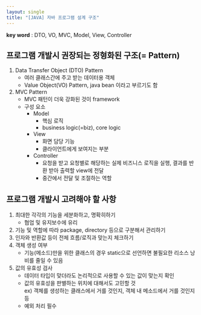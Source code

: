 ```yaml
---
layout: single
title: "[JAVA] 자바 프로그램 설계 구조"
---
```


**key word** : DTO, VO, MVC, Model, View, Controller

## 프로그램 개발시 권장되는 정형화된 구조(= Pattern)

1. Data Transfer Object (DTO) Pattern
   - 여러 클래스간에 주고 받는 데이터용 객체
   - Value Object(VO) Pattern, java bean 이라고 부르기도 함
2. MVC Pattern
   - MVC 패턴이 더욱 강화된 것이 framework
   - 구성 요소
     - Model
       - 핵심 로직
       - business logic(=biz), core logic
     - View
       - 화면 담당 기능
       - 클라이언트에게 보여지는 부분
     - Controller
       - 요청을 받고 요청별로 해당하는 실제 비즈니스 로직을 실행, 결과를 반환 받아 출력할 view에 전달
       - 중간에서 전달 및 조절하는 역할

## 프로그램 개발시 고려해야 할 사항

1. 최대한 각각의 기능을 세분화하고, 명확히하기
   - 협업 및 유지보수에 유리
2. 기능 및 역할에 따라 package, directory 등으로 구분해서 관리하기
3. 인자와 반환값 등이 전체 흐름/로직과 맞는지 체크하기
4. 객체 생성 여부
   - 기능(메소드)만을 위한 클래스의 경우 static으로 선언하면 불필요한 리소스 낭비를 줄일 수 있음
5. 값의 유효성 검사
   - 데이터 타입이 맞더라도 논리적으로 사용할 수 있는 값이 맞는지 확인
   - 값의 유효성을 판별하는 위치에 대해서도 고민할 것
     <br>
     ex) 객체를 생성하는 클래스에서 거를 것인지, 객체 내 메소드에서 거를 것인지 등
   - 예외 처리 필수
